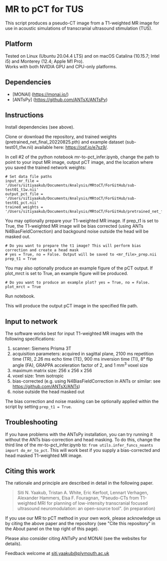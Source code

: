 # MR to pCT for TUS

This script produces a pseudo-CT image from a T1-weighted MR image for use in acoustic simulations of transcranial ultrasound stimulation (TUS).


## Platform

Tested on Linux (Ubuntu 20.04.4 LTS) and on macOS Catalina (10.15.7; Intel i5) and Monterey (12.4; Apple M1 Pro).  
Works with both NVIDIA GPU and CPU-only platforms.


## Dependencies

* [MONAI] (https://monai.io/)
* [ANTsPy] (https://github.com/ANTsX/ANTsPy)


## Instructions

Install dependencies (see above). 

Clone or download the repository, and trained weights (pretrained_net_final_20220825.pth) and example dataset (sub-test01_t1w.nii) available here: https://osf.io/e7sz9/.

In cell #2 of the python notebook mr-to-pct_infer.ipynb, change the path to point to your input MR image, output pCT image, and the location where you saved the trained network weights:
```
# Set data file paths
input_mr_file = '/Users/sitiyaakub/Documents/Analysis/MRtoCT/ForGitHub/sub-test01_t1w.nii'
output_pct_file = '/Users/sitiyaakub/Documents/Analysis/MRtoCT/ForGitHub/sub-test01_pct.nii'
trained_weights = '/Users/sitiyaakub/Documents/Analysis/MRtoCT/ForGitHub/pretrained_net_final_20220825.pth'
```

You may optionally prepare your T1-weighted MR image. If prep_t1 is set to True, the T1-weighted MR image will be bias corrected (using ANTs N4BiasFieldCorrection) and backgound noise outside the head will be masked out.
```
# Do you want to prepare the t1 image? This will perform bias correction and create a head mask
# yes = True, no = False. Output will be saved to <mr_file>_prep.nii
prep_t1 = True
```

You may also optionally produce an example figure of the pCT output. If plot_mrct is set to True, an example figure will be produced. 
```
# Do you want to produce an example plot? yes = True, no = False. 
plot_mrct = True
```

Run notebook.

This will produce the output pCT image in the specified file path.


## Input to network

The software works best for input T1-weighted MR images with the following specifications:
1) scanner: Siemens Prisma 3T
2) acquisition parameters: acquired in sagittal plane, 2100 ms repetition time (TR), 2.26 ms echo time (TE), 900 ms inversion time (TI), 8° flip angle (FA), GRAPPA acceleration factor of 2, and 1 mm<sup>3</sup> voxel size
2) maximum matrix size: 256 x 256 x 256
3) voxel size: 1mm isotropic
4) bias-corrected (e.g. using N4BiasFieldCorrection in ANTs or similar: see https://github.com/ANTsX/ANTs)
5) noise outside the head masked out

The bias correction and noise masking can be optionally applied within the script by setting `prep_t1 = True`.

## Troubleshooting

If you have problems with the ANTsPy installation, you can try running it without the ANTs bias-correction and head masking. To do this, change the third line of the mr-to-pct_infer.ipynb to: `from utils.infer_funcs_noants import do_mr_to_pct`. 
This will work best if you supply a bias-corrected and head masked T1-weighted MR image.

## Citing this work

The rationale and principle are described in detail in the following paper.

>    Siti N. Yaakub, Tristan A. White, Eric Kerfoot, Lennart Verhagen, Alexander Hammers, Elsa F. Fouragnan, 
>    "Pseudo-CTs from T1-weighted MRI for planning of low-intensity transcranial focused ultrasound neuromodulation: an open-source tool". (in preparation)

If you use our MR to pCT method in your own work, please acknowledge us by citing the above paper and the repository (see "Cite this repository" in the About panel on the top right of this page).

Please also consider citing ANTsPy and MONAI (see the websites for details).

Feedback welcome at siti.yaakub@plymouth.ac.uk
